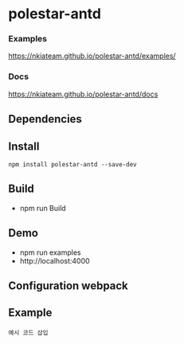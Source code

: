 # polestar-antd

### Examples
https://nkiateam.github.io/polestar-antd/examples/

### Docs
https://nkiateam.github.io/polestar-antd/docs

## Dependencies

## Install

```
npm install polestar-antd --save-dev
```

## Build
- npm run Build

## Demo
- npm run examples
- http://localhost:4000

## Configuration webpack

## Example

```
예시 코드 삽입
```
